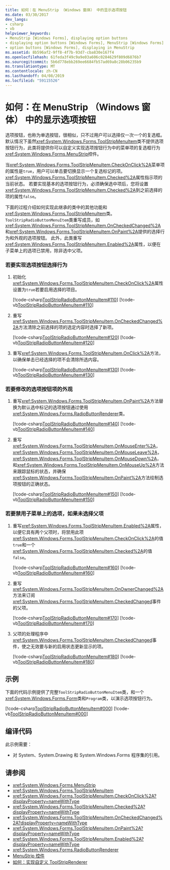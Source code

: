 ```yaml
---
title: 如何：在 MenuStrip （Windows 窗体） 中的显示选项按钮
ms.date: 03/30/2017
dev_langs:
- csharp
- vb
helpviewer_keywords:
- MenuStrip [Windows Forms], displaying option buttons
- displaying option buttons [Windows Forms], MenuStrip [Windows Forms]
- option buttons [Windows Forms], displaying in MenuStrip
ms.assetid: 8b596af2-9ff8-4f7b-93d7-cba830e167f4
ms.openlocfilehash: 61feda3f49c9a9e03a606c0284629f809d6876b7
ms.sourcegitcommit: 5b6d778ebb269ee6684fb57ad69a8c28b06235b9
ms.translationtype: MT
ms.contentlocale: zh-CN
ms.lasthandoff: 04/08/2019
ms.locfileid: "59115526"
---
```

# <a name="how-to-display-option-buttons-in-a-menustrip-windows-forms"></a>如何：在 MenuStrip （Windows 窗体） 中的显示选项按钮
选项按钮，也称为单选按钮，很相似，只不过用户可以选择仅一次一个的复选框。 默认情况下虽然<xref:System.Windows.Forms.ToolStripMenuItem>类不提供选项按钮行为，此类将提供你可以自定义实现选项按钮行为中的菜单项的复选框行为<xref:System.Windows.Forms.MenuStrip>控件。  
  
 当<xref:System.Windows.Forms.ToolStripMenuItem.CheckOnClick%2A>菜单项的属性是`true`，用户可以单击要切换显示一个复选标记的项。 <xref:System.Windows.Forms.ToolStripMenuItem.Checked%2A>属性指示项的当前状态。 若要实现基本的选项按钮行为，必须确保选中项后，您将设置<xref:System.Windows.Forms.ToolStripMenuItem.Checked%2A>到之前选择的项的属性`false`。  
  
 下面的过程介绍如何实现此继承的类中的其他功能和<xref:System.Windows.Forms.ToolStripMenuItem>类。 `ToolStripRadioButtonMenuItem`类重写成员，如<xref:System.Windows.Forms.ToolStripMenuItem.OnCheckedChanged%2A>和<xref:System.Windows.Forms.ToolStripMenuItem.OnPaint%2A>提供的选择行为和外观的选项按钮。 此外，此类重写<xref:System.Windows.Forms.ToolStripMenuItem.Enabled%2A>属性，以便在子菜单上的选项已禁用，除非选中父项。  
  
### <a name="to-implement-option-button-selection-behavior"></a>若要实现选项按钮选择行为  
  
1.  初始化<xref:System.Windows.Forms.ToolStripMenuItem.CheckOnClick%2A>属性设置为`true`若要启用选择的项目。  
  
     [!code-csharp[ToolStripRadioButtonMenuItem#110](~/samples/snippets/csharp/VS_Snippets_Winforms/ToolStripRadioButtonMenuItem/cs/ToolStripRadioButtonMenuItem.cs#110)]
     [!code-vb[ToolStripRadioButtonMenuItem#110](~/samples/snippets/visualbasic/VS_Snippets_Winforms/ToolStripRadioButtonMenuItem/vb/ToolStripRadioButtonMenuItem.vb#110)]  
  
2.  重写<xref:System.Windows.Forms.ToolStripMenuItem.OnCheckedChanged%2A>方法清除之前选择的项的选定内容时选择了新项。  
  
     [!code-csharp[ToolStripRadioButtonMenuItem#120](~/samples/snippets/csharp/VS_Snippets_Winforms/ToolStripRadioButtonMenuItem/cs/ToolStripRadioButtonMenuItem.cs#120)]
     [!code-vb[ToolStripRadioButtonMenuItem#120](~/samples/snippets/visualbasic/VS_Snippets_Winforms/ToolStripRadioButtonMenuItem/vb/ToolStripRadioButtonMenuItem.vb#120)]  
  
3.  重写<xref:System.Windows.Forms.ToolStripMenuItem.OnClick%2A>方法，以确保单击已经选择的项不会清除所选内容。  
  
     [!code-csharp[ToolStripRadioButtonMenuItem#130](~/samples/snippets/csharp/VS_Snippets_Winforms/ToolStripRadioButtonMenuItem/cs/ToolStripRadioButtonMenuItem.cs#130)]
     [!code-vb[ToolStripRadioButtonMenuItem#130](~/samples/snippets/visualbasic/VS_Snippets_Winforms/ToolStripRadioButtonMenuItem/vb/ToolStripRadioButtonMenuItem.vb#130)]  
  
### <a name="to-modify-the-appearance-of-the-option-button-items"></a>若要修改的选项按钮项的外观  
  
1.  重写<xref:System.Windows.Forms.ToolStripMenuItem.OnPaint%2A>方法替换为默认选中标记的选项按钮通过使用<xref:System.Windows.Forms.RadioButtonRenderer>类。  
  
     [!code-csharp[ToolStripRadioButtonMenuItem#140](~/samples/snippets/csharp/VS_Snippets_Winforms/ToolStripRadioButtonMenuItem/cs/ToolStripRadioButtonMenuItem.cs#140)]
     [!code-vb[ToolStripRadioButtonMenuItem#140](~/samples/snippets/visualbasic/VS_Snippets_Winforms/ToolStripRadioButtonMenuItem/vb/ToolStripRadioButtonMenuItem.vb#140)]  
  
2.  重写<xref:System.Windows.Forms.ToolStripMenuItem.OnMouseEnter%2A>， <xref:System.Windows.Forms.ToolStripMenuItem.OnMouseLeave%2A>， <xref:System.Windows.Forms.ToolStripMenuItem.OnMouseDown%2A>，和<xref:System.Windows.Forms.ToolStripMenuItem.OnMouseUp%2A>方法来跟踪鼠标的状态，并确保<xref:System.Windows.Forms.ToolStripMenuItem.OnPaint%2A>方法绘制选项按钮的正确状态。  
  
     [!code-csharp[ToolStripRadioButtonMenuItem#150](~/samples/snippets/csharp/VS_Snippets_Winforms/ToolStripRadioButtonMenuItem/cs/ToolStripRadioButtonMenuItem.cs#150)]
     [!code-vb[ToolStripRadioButtonMenuItem#150](~/samples/snippets/visualbasic/VS_Snippets_Winforms/ToolStripRadioButtonMenuItem/vb/ToolStripRadioButtonMenuItem.vb#150)]  
  
### <a name="to-disable-options-on-a-submenu-when-the-parent-item-is-not-selected"></a>若要禁用子菜单上的选项，如果未选择父项  
  
1.  重写<xref:System.Windows.Forms.ToolStripMenuItem.Enabled%2A>属性，以便它具有两个父项时，将禁用此项<xref:System.Windows.Forms.ToolStripMenuItem.CheckOnClick%2A>的值`true`和一个<xref:System.Windows.Forms.ToolStripMenuItem.Checked%2A>的值`false`。  
  
     [!code-csharp[ToolStripRadioButtonMenuItem#160](~/samples/snippets/csharp/VS_Snippets_Winforms/ToolStripRadioButtonMenuItem/cs/ToolStripRadioButtonMenuItem.cs#160)]
     [!code-vb[ToolStripRadioButtonMenuItem#160](~/samples/snippets/visualbasic/VS_Snippets_Winforms/ToolStripRadioButtonMenuItem/vb/ToolStripRadioButtonMenuItem.vb#160)]  
  
2.  重写<xref:System.Windows.Forms.ToolStripMenuItem.OnOwnerChanged%2A>方法来订阅<xref:System.Windows.Forms.ToolStripMenuItem.CheckedChanged>事件的父项。  
  
     [!code-csharp[ToolStripRadioButtonMenuItem#170](~/samples/snippets/csharp/VS_Snippets_Winforms/ToolStripRadioButtonMenuItem/cs/ToolStripRadioButtonMenuItem.cs#170)]
     [!code-vb[ToolStripRadioButtonMenuItem#170](~/samples/snippets/visualbasic/VS_Snippets_Winforms/ToolStripRadioButtonMenuItem/vb/ToolStripRadioButtonMenuItem.vb#170)]  
  
3.  父项的处理程序中<xref:System.Windows.Forms.ToolStripMenuItem.CheckedChanged>事件，使之无效要与新的启用状态更新显示的项。  
  
     [!code-csharp[ToolStripRadioButtonMenuItem#180](~/samples/snippets/csharp/VS_Snippets_Winforms/ToolStripRadioButtonMenuItem/cs/ToolStripRadioButtonMenuItem.cs#180)]
     [!code-vb[ToolStripRadioButtonMenuItem#180](~/samples/snippets/visualbasic/VS_Snippets_Winforms/ToolStripRadioButtonMenuItem/vb/ToolStripRadioButtonMenuItem.vb#180)]  
  
## <a name="example"></a>示例  
 下面的代码示例提供了完整`ToolStripRadioButtonMenuItem`类，和一个<xref:System.Windows.Forms.Form>类和`Program`类，以演示选项按钮行为。  
  
 [!code-csharp[ToolStripRadioButtonMenuItem#000](~/samples/snippets/csharp/VS_Snippets_Winforms/ToolStripRadioButtonMenuItem/cs/ToolStripRadioButtonMenuItem.cs#000)]
 [!code-vb[ToolStripRadioButtonMenuItem#000](~/samples/snippets/visualbasic/VS_Snippets_Winforms/ToolStripRadioButtonMenuItem/vb/ToolStripRadioButtonMenuItem.vb#000)]  
  
## <a name="compiling-the-code"></a>编译代码  
 此示例需要：  
  
-   对 System、System.Drawing 和 System.Windows.Forms 程序集的引用。  
  
## <a name="see-also"></a>请参阅

- <xref:System.Windows.Forms.MenuStrip>
- <xref:System.Windows.Forms.ToolStripMenuItem>
- <xref:System.Windows.Forms.ToolStripMenuItem.CheckOnClick%2A?displayProperty=nameWithType>
- <xref:System.Windows.Forms.ToolStripMenuItem.Checked%2A?displayProperty=nameWithType>
- <xref:System.Windows.Forms.ToolStripMenuItem.OnCheckedChanged%2A?displayProperty=nameWithType>
- <xref:System.Windows.Forms.ToolStripMenuItem.OnPaint%2A?displayProperty=nameWithType>
- <xref:System.Windows.Forms.ToolStripMenuItem.Enabled%2A?displayProperty=nameWithType>
- <xref:System.Windows.Forms.RadioButtonRenderer>
- [MenuStrip 控件](menustrip-control-windows-forms.md)
- [如何：实现自定义 ToolStripRenderer](how-to-implement-a-custom-toolstriprenderer.md)
